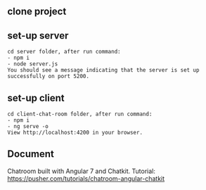 ## clone project
## set-up server
```
cd server folder, after run command:
- npm i
- node server.js
You should see a message indicating that the server is set up successfully on port 5200.
```
## set-up client
```
cd client-chat-room	folder, after run command:
- npm i
- ng serve -o
View http://localhost:4200 in your browser.
```
## Document
Chatroom built with Angular 7 and Chatkit. Tutorial: https://pusher.com/tutorials/chatroom-angular-chatkit


